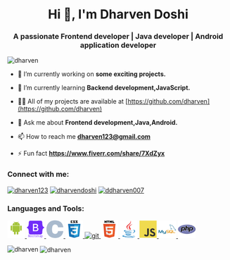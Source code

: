 <h1 align="center">Hi 👋, I'm Dharven Doshi</h1>
<h3 align="center">A passionate Frontend developer | Java developer | Android application developer</h3>

<p align="left"> <img src="https://komarev.com/ghpvc/?username=dharven&label=Profile%20views&color=0e75b6&style=flat" alt="dharven" /> </p>

- 🔭 I’m currently working on **some exciting projects.**

- 🌱 I’m currently learning **Backend development,JavaScript.**

- 👨‍💻 All of my projects are available at [https://github.com/dharven](https://github.com/dharven)

- 💬 Ask me about **Frontend development,Java,Android.**

- 📫 How to reach me **dharven123@gmail.com**

- ⚡ Fun fact **https://www.fiverr.com/share/7XdZyx**

<h3 align="left">Connect with me:</h3>
<p align="left">
<a href="https://codepen.io/dharven123" target="blank"><img align="center" src="https://cdn.jsdelivr.net/npm/simple-icons@3.0.1/icons/codepen.svg" alt="dharven123" height="30" width="40" /></a>
<a href="https://linkedin.com/in/dharvendoshi" target="blank"><img align="center" src="https://cdn.jsdelivr.net/npm/simple-icons@3.0.1/icons/linkedin.svg" alt="dharvendoshi" height="30" width="40" /></a>
<a href="https://instagram.com/ddharven007" target="blank"><img align="center" src="https://cdn.jsdelivr.net/npm/simple-icons@3.0.1/icons/instagram.svg" alt="ddharven007" height="30" width="40" /></a>
</p>

<h3 align="left">Languages and Tools:</h3>
<p align="left"> <a href="https://developer.android.com" target="_blank"> <img src="https://raw.githubusercontent.com/devicons/devicon/master/icons/android/android-original-wordmark.svg" alt="android" width="40" height="40"/> </a> <a href="https://getbootstrap.com" target="_blank"> <img src="https://raw.githubusercontent.com/devicons/devicon/master/icons/bootstrap/bootstrap-plain-wordmark.svg" alt="bootstrap" width="40" height="40"/> </a> <a href="https://www.cprogramming.com/" target="_blank"> <img src="https://raw.githubusercontent.com/devicons/devicon/master/icons/c/c-original.svg" alt="c" width="40" height="40"/> </a> <a href="https://www.w3schools.com/css/" target="_blank"> <img src="https://raw.githubusercontent.com/devicons/devicon/master/icons/css3/css3-original-wordmark.svg" alt="css3" width="40" height="40"/> </a> <a href="https://git-scm.com/" target="_blank"> <img src="https://www.vectorlogo.zone/logos/git-scm/git-scm-icon.svg" alt="git" width="40" height="40"/> </a> <a href="https://www.w3.org/html/" target="_blank"> <img src="https://raw.githubusercontent.com/devicons/devicon/master/icons/html5/html5-original-wordmark.svg" alt="html5" width="40" height="40"/> </a> <a href="https://www.java.com" target="_blank"> <img src="https://raw.githubusercontent.com/devicons/devicon/master/icons/java/java-original.svg" alt="java" width="40" height="40"/> </a> <a href="https://developer.mozilla.org/en-US/docs/Web/JavaScript" target="_blank"> <img src="https://raw.githubusercontent.com/devicons/devicon/master/icons/javascript/javascript-original.svg" alt="javascript" width="40" height="40"/> </a> <a href="https://www.mysql.com/" target="_blank"> <img src="https://raw.githubusercontent.com/devicons/devicon/master/icons/mysql/mysql-original-wordmark.svg" alt="mysql" width="40" height="40"/> </a> <a href="https://www.php.net" target="_blank"> <img src="https://raw.githubusercontent.com/devicons/devicon/master/icons/php/php-original.svg" alt="php" width="40" height="40"/> </a> </p>

<p><img align="left" src="https://github-readme-stats.vercel.app/api/top-langs?username=dharven&show_icons=true&locale=en&layout=compact" alt="dharven" /></p>

<p>&nbsp;<img align="center" src="https://github-readme-stats.vercel.app/api?username=dharven&show_icons=true&locale=en" alt="dharven" /></p>

